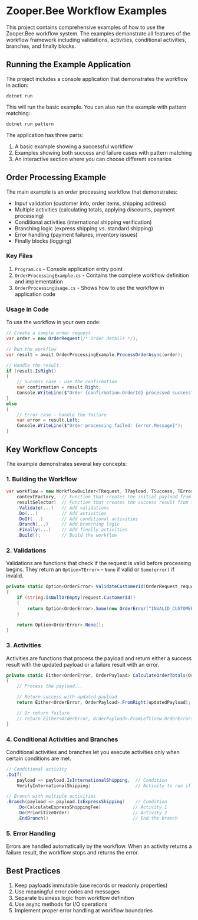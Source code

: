 # Zooper.Bee Workflow Examples

This project contains comprehensive examples of how to use the Zooper.Bee workflow system. The examples demonstrate all features of the workflow framework including validations, activities, conditional activities, branches, and finally blocks.

## Running the Example Application

The project includes a console application that demonstrates the workflow in action:

```
dotnet run
```

This will run the basic example. You can also run the example with pattern matching:

```
dotnet run pattern
```

The application has three parts:

1. A basic example showing a successful workflow
2. Examples showing both success and failure cases with pattern matching
3. An interactive section where you can choose different scenarios

## Order Processing Example

The main example is an order processing workflow that demonstrates:

- Input validation (customer info, order items, shipping address)
- Multiple activities (calculating totals, applying discounts, payment processing)
- Conditional activities (international shipping verification)
- Branching logic (express shipping vs. standard shipping)
- Error handling (payment failures, inventory issues)
- Finally blocks (logging)

### Key Files

1. `Program.cs` - Console application entry point
2. `OrderProcessingExample.cs` - Contains the complete workflow definition and implementation
3. `OrderProcessingUsage.cs` - Shows how to use the workflow in application code

### Usage in Code

To use the workflow in your own code:

```csharp
// Create a sample order request
var order = new OrderRequest(/* order details */);

// Run the workflow
var result = await OrderProcessingExample.ProcessOrderAsync(order);

// Handle the result
if (result.IsRight)
{
    // Success case - use the confirmation
    var confirmation = result.Right;
    Console.WriteLine($"Order {confirmation.OrderId} processed successfully");
}
else
{
    // Error case - handle the failure
    var error = result.Left;
    Console.WriteLine($"Order processing failed: {error.Message}");
}
```

## Key Workflow Concepts

The example demonstrates several key concepts:

### 1. Building the Workflow

```csharp
var workflow = new WorkflowBuilder<TRequest, TPayload, TSuccess, TError>(
    contextFactory,  // Function that creates the initial payload from the request
    resultSelector)  // Function that creates the success result from the final payload
    .Validate(...)   // Add validations
    .Do(...)         // Add activities
    .DoIf(...)       // Add conditional activities
    .Branch(...)     // Add branching logic
    .Finally(...)    // Add finally activities
    .Build();        // Build the workflow
```

### 2. Validations

Validations are functions that check if the request is valid before processing begins. They return an `Option<TError>` - `None` if valid or `Some(error)` if invalid.

```csharp
private static Option<OrderError> ValidateCustomerId(OrderRequest request)
{
    if (string.IsNullOrEmpty(request.CustomerId))
    {
        return Option<OrderError>.Some(new OrderError("INVALID_CUSTOMER", "Customer ID is required"));
    }

    return Option<OrderError>.None();
}
```

### 3. Activities

Activities are functions that process the payload and return either a success result with the updated payload or a failure result with an error.

```csharp
private static Either<OrderError, OrderPayload> CalculateOrderTotals(OrderPayload payload)
{
    // Process the payload...

    // Return success with updated payload
    return Either<OrderError, OrderPayload>.FromRight(updatedPayload);

    // Or return failure
    // return Either<OrderError, OrderPayload>.FromLeft(new OrderError(...));
}
```

### 4. Conditional Activities and Branches

Conditional activities and branches let you execute activities only when certain conditions are met.

```csharp
// Conditional activity
.DoIf(
    payload => payload.IsInternationalShipping,  // Condition
    VerifyInternationalShipping)                 // Activity to run if condition is true

// Branch with multiple activities
.Branch(payload => payload.IsExpressShipping)    // Condition
    .Do(CalculateExpressShippingFee)            // Activity 1
    .Do(PrioritizeOrder)                        // Activity 2
    .EndBranch()                                // End the branch
```

### 5. Error Handling

Errors are handled automatically by the workflow. When an activity returns a failure result, the workflow stops and returns the error.

## Best Practices

1. Keep payloads immutable (use records or readonly properties)
2. Use meaningful error codes and messages
3. Separate business logic from workflow definition
4. Use async methods for I/O operations
5. Implement proper error handling at workflow boundaries
